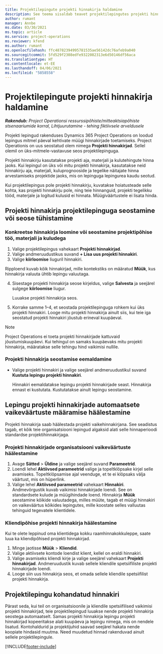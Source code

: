 ```yaml
---
title: Projektilepingute projekti hinnakirja haldamine
description: See teema sisaldab teavet projektilepingutes projekti hinnakirjade haldamise kohta.
author: rumant
manager: Annbe
ms.date: 03/30/2021
ms.topic: article
ms.service: project-operations
ms.reviewer: kfend
ms.author: rumant
ms.openlocfilehash: ffc48782394995781535ae56142dc76afeb9a040
ms.sourcegitcommit: 5fd529f2308edfe9322082313e6d50146df56aca
ms.translationtype: HT
ms.contentlocale: et-EE
ms.lasthandoff: 04/06/2021
ms.locfileid: "5858558"
---
```

# <a name="manage-project-price-lists-on-project-contracts"></a>Projektilepingute projekti hinnakirja haldamine

_**Rakendub:** Project Operationsi ressurssipõhiste/mitteaktsiapõhiste stsenaariumide korral,  Lihtjuurutamine - tehing fiktiivsele arveldusele_

Projekti lepingud rakenduses Dynamics 365 Project Operations on loodud lepingus mitmel päeval kehtivate müügi hinnakirjade toetamiseks. Project Operationis on uus seostatud olem nimega **Projekti hinnakirjad**. Sellel olemil on üks-mitmele-vastavuse seos projektilepinguga.

Projekti hinnakirju kasutatakse projekti aja, materjali ja kulutehingute hinna jaoks. Kui lepingul on üks või mitu projekti hinnakirja, kasutatakse neid hinnakirju aja, materjali, kuluprognooside ja tegelike näitajate hinna arvestamiseks projektide jaoks, mis on lepinguga lepingurea kaudu seotud.

Kui projektilepingus pole projekti hinnakirju, kuvatakse hoiatusteade selle kohta, kas projekti hinnakirju pole, ning teie hinnanguid, projekti tegelikku tööd, materjale ja logitud kulusid ei hinnata. Müügiväärtustele ei lisata hinda.

## <a name="associate-or-unassociate-a-project-price-list-on-a-project-contract"></a>Projekti hinnakirja projektilepinguga seostamine või seose tühistamine

### <a name="create-or-associate-a-specific-price-list-for-estimating-project-based-work-material-and-expenses"></a>Konkreetse hinnakirja loomine või seostamine projektipõhise töö, materjali ja kuludega

1. Valige projektilepingus vahekaart **Projekti hinnakirjad**.
2. Valige andmeruudustikus suvand **+ Lisa uus projekti hinnakiri**.
3. Valige **kiirloomise** liuguril hinnakiri. 

  Ripploend kuvab kõik hinnakirjad, mille kontekstiks on määratud **Müük**, kus hinnakirja valuuta ühtib lepingu valuutaga.
  
4. Sisestage projekti hinnakirja seose kirjeldus, valige **Salvesta** ja seejärel sulgege **kiirloomise** liugur.

   Luuakse projekti hinnakirja seos.
   
5. Korrake samme 1–4, et seostada projektilepinguga rohkem kui üks projekti hinnakiri. Looge mitu projekti hinnakirja ainult siis, kui teie iga seostatud projekti hinnakiri jõustub erineval kuupäeval.

> [!NOTE]
> Project Operations ei toeta projekti hinnakirjade kattuvaid jõustumiskuupäevi. Kui tehingul on samaks kuupäevaks mitu projekti hinnakirja, määratakse selle tehingu hind vaikimisi nullile.

### <a name="remove-a-project-price-list-association"></a>Projekti hinnakirja seostamise eemaldamine

- Valige projekti hinnakiri ja valige seejärel andmeruudustikul suvand **Kustuta lepingu projekti hinnakiri**. 

  Hinnakiri eemaldatakse lepingu projekti hinnakirjade seast. Hinnakirja ennast ei kustutata. Kustutatakse ainult lepingu seostamine.

## <a name="set-up-automatic-defaulting-of-project-price-lists-on-a-contract"></a>Lepingu projekti hinnakirjade automaatsete vaikeväärtuste määramise häälestamine

Projekti hinnakirja saab häälestada projekti vaikehinnakirjana. See seadistus tagab, et kõik teie organisatsiooni lepingud algaksid alati selle hinnaperioodi standardse projektihinnakirjaga.

### <a name="set-up-the-organizational-default-for-project-price-lists"></a>Projekti hinnakirjade organisatsiooni vaikeväärtuste häälestamine

1. Avage **Sätted** > **Üldine** ja valige seejärel suvand **Parameetrid**.
2. Loendi lehel **Aktiivsed parameetrid** valige ja topeltklõpsake kirjel selle avamiseks. Topeltklõpsamise ajal veenduge, et te ei klõpsaks välja väärtust, mis on hüperlink. 
3. Valige lehel **Aktiivsed parameetrid** vahekaart **Hinnakiri**. Andmevõrgustik kuvab vaikimisi hinnakirjade loendi. See on standardsete kulude ja müügihindade loend. Hinnakirja **Müük** seostamine kõikide valuutadega, milles müüte, tagab et müügi hinnakiri on vaikeväärtus kõikides lepingutes, mille koostate selles valluutas tehinguid tegevatele klientidele.

### <a name="set-up-a-customer-specific-project-price-list"></a>Kliendipõhise projekti hinnakirja häälestamine

Kui te olete leppinud oma klientidega kokku raamhinnakokkuleppe, saate luua ka kliendipõhised projekti hinnakirjad.

1. Minge jaotisse **Müük** > **Kliendid**.
2. Valige aktiivsete kontode loendist klient, kellel on eraldi hinnakiri.
3. Valige avamiseks kliendi kirje ja valige seejärel vahekaart **Projekti hinnakirjad**. Andmeruudustik kuvab sellele kliendile spetsiifiliste projekti hinnakirjade loendi. 
4. Looge siin uus hinnakirja seos, et omada sellele kliendile spetsiifilist projekti hinnakirja.

## <a name="custom-pricing-on-a-project-contract"></a>Projektilepingu kohandatud hinnakiri

Pärast seda, kui teil on organisatsioonile ja kliendile spetsiifilised vaikimisi projekti hinnakirjad, teie projektilepingud luuakse nende projekti hinnakirja seostega automaatselt. Samas projekti hinnakirja lepingu projekti hinnakirjad kopeeritakse alati kuupäeva ja lepingu nimega, mis on nendele lisatud. Kontohaldurid ja projektijuhid saavad seejärel hakata nende koopiate hindasid muutma. Need muudetud hinnad rakenduvad ainult sellele projektilepingule.


[!INCLUDE[footer-include](../includes/footer-banner.md)]
